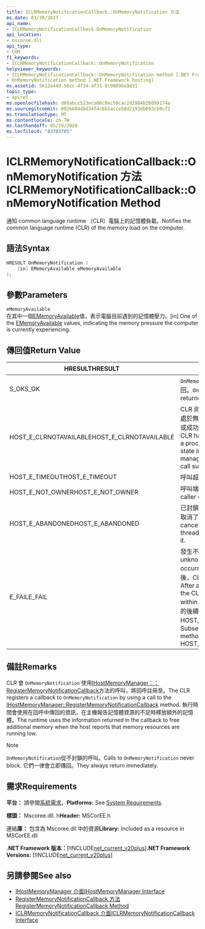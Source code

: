 ```yaml
---
title: ICLRMemoryNotificationCallback::OnMemoryNotification 方法
ms.date: 03/30/2017
api_name:
- ICLRMemoryNotificationCallback.OnMemoryNotification
api_location:
- mscoree.dll
api_type:
- COM
f1_keywords:
- ICLRMemoryNotificationCallback::OnMemoryNotification
helpviewer_keywords:
- ICLRMemoryNotificationCallback::OnMemoryNotification method [.NET Framework hosting]
- OnMemoryNotification method [.NET Framework hosting]
ms.assetid: 5612a44d-56cc-4f34-af31-8c9809ba9431
topic_type:
- apiref
ms.openlocfilehash: d88abcc523eca06c8ec50cac2d2984b26099174a
ms.sourcegitcommit: 0926684d8d34f4c6b5acce58d2193db093cb9cf2
ms.translationtype: MT
ms.contentlocale: zh-TW
ms.lasthandoff: 05/20/2020
ms.locfileid: "83703785"
---
```

# <a name="iclrmemorynotificationcallbackonmemorynotification-method"></a><span data-ttu-id="4b0a2-102">ICLRMemoryNotificationCallback::OnMemoryNotification 方法</span><span class="sxs-lookup"><span data-stu-id="4b0a2-102">ICLRMemoryNotificationCallback::OnMemoryNotification Method</span></span>
<span data-ttu-id="4b0a2-103">通知 common language runtime （CLR）電腦上的記憶體負載。</span><span class="sxs-lookup"><span data-stu-id="4b0a2-103">Notifies the common language runtime (CLR) of the memory load on the computer.</span></span>  
  
## <a name="syntax"></a><span data-ttu-id="4b0a2-104">語法</span><span class="sxs-lookup"><span data-stu-id="4b0a2-104">Syntax</span></span>  
  
```cpp  
HRESULT OnMemoryNotification (  
    [in] EMemoryAvailable eMemoryAvailable  
);  
```  
  
## <a name="parameters"></a><span data-ttu-id="4b0a2-105">參數</span><span class="sxs-lookup"><span data-stu-id="4b0a2-105">Parameters</span></span>  
 `eMemoryAvailable`  
 <span data-ttu-id="4b0a2-106">在其中一個[EMemoryAvailable](ememoryavailable-enumeration.md)值，表示電腦目前遇到的記憶體壓力。</span><span class="sxs-lookup"><span data-stu-id="4b0a2-106">[in] One of the [EMemoryAvailable](ememoryavailable-enumeration.md) values, indicating the memory pressure the computer is currently experiencing.</span></span>  
  
## <a name="return-value"></a><span data-ttu-id="4b0a2-107">傳回值</span><span class="sxs-lookup"><span data-stu-id="4b0a2-107">Return Value</span></span>  
  
|<span data-ttu-id="4b0a2-108">HRESULT</span><span class="sxs-lookup"><span data-stu-id="4b0a2-108">HRESULT</span></span>|<span data-ttu-id="4b0a2-109">說明</span><span class="sxs-lookup"><span data-stu-id="4b0a2-109">Description</span></span>|  
|-------------|-----------------|  
|<span data-ttu-id="4b0a2-110">S_OK</span><span class="sxs-lookup"><span data-stu-id="4b0a2-110">S_OK</span></span>|<span data-ttu-id="4b0a2-111">`OnMemoryNotification`已成功傳回。</span><span class="sxs-lookup"><span data-stu-id="4b0a2-111">`OnMemoryNotification` returned successfully.</span></span>|  
|<span data-ttu-id="4b0a2-112">HOST_E_CLRNOTAVAILABLE</span><span class="sxs-lookup"><span data-stu-id="4b0a2-112">HOST_E_CLRNOTAVAILABLE</span></span>|<span data-ttu-id="4b0a2-113">CLR 尚未載入進程中，或 CLR 處於無法執行 managed 程式碼或成功處理呼叫的狀態。</span><span class="sxs-lookup"><span data-stu-id="4b0a2-113">The CLR has not been loaded into a process, or the CLR is in a state in which it cannot run managed code or process the call successfully.</span></span>|  
|<span data-ttu-id="4b0a2-114">HOST_E_TIMEOUT</span><span class="sxs-lookup"><span data-stu-id="4b0a2-114">HOST_E_TIMEOUT</span></span>|<span data-ttu-id="4b0a2-115">呼叫超時。</span><span class="sxs-lookup"><span data-stu-id="4b0a2-115">The call timed out.</span></span>|  
|<span data-ttu-id="4b0a2-116">HOST_E_NOT_OWNER</span><span class="sxs-lookup"><span data-stu-id="4b0a2-116">HOST_E_NOT_OWNER</span></span>|<span data-ttu-id="4b0a2-117">呼叫端沒有擁有鎖定。</span><span class="sxs-lookup"><span data-stu-id="4b0a2-117">The caller does not own the lock.</span></span>|  
|<span data-ttu-id="4b0a2-118">HOST_E_ABANDONED</span><span class="sxs-lookup"><span data-stu-id="4b0a2-118">HOST_E_ABANDONED</span></span>|<span data-ttu-id="4b0a2-119">已封鎖的執行緒或光纖在等候時取消了事件。</span><span class="sxs-lookup"><span data-stu-id="4b0a2-119">An event was canceled while a blocked thread or fiber was waiting on it.</span></span>|  
|<span data-ttu-id="4b0a2-120">E_FAIL</span><span class="sxs-lookup"><span data-stu-id="4b0a2-120">E_FAIL</span></span>|<span data-ttu-id="4b0a2-121">發生不明的嚴重失敗。</span><span class="sxs-lookup"><span data-stu-id="4b0a2-121">An unknown catastrophic failure occurred.</span></span> <span data-ttu-id="4b0a2-122">在方法傳回 E_FAIL 之後，CLR 就無法在進程內使用。</span><span class="sxs-lookup"><span data-stu-id="4b0a2-122">After a method returns E_FAIL, the CLR is no longer usable within the process.</span></span> <span data-ttu-id="4b0a2-123">對裝載方法的後續呼叫會傳回 HOST_E_CLRNOTAVAILABLE。</span><span class="sxs-lookup"><span data-stu-id="4b0a2-123">Subsequent calls to hosting methods return HOST_E_CLRNOTAVAILABLE.</span></span>|  
  
## <a name="remarks"></a><span data-ttu-id="4b0a2-124">備註</span><span class="sxs-lookup"><span data-stu-id="4b0a2-124">Remarks</span></span>  
 <span data-ttu-id="4b0a2-125">CLR 會 `OnMemoryNotification` 使用[IHostMemoryManager：： RegisterMemoryNotificationCallback](ihostmemorymanager-registermemorynotificationcallback-method.md)方法的呼叫，將回呼註冊至。</span><span class="sxs-lookup"><span data-stu-id="4b0a2-125">The CLR registers a callback to `OnMemoryNotification` by using a call to the [IHostMemoryManager::RegisterMemoryNotificationCallback](ihostmemorymanager-registermemorynotificationcallback-method.md) method.</span></span> <span data-ttu-id="4b0a2-126">執行時間會使用在回呼中傳回的資訊，在主機報告記憶體資源的不足時釋放額外的記憶體。</span><span class="sxs-lookup"><span data-stu-id="4b0a2-126">The runtime uses the information returned in the callback to free additional memory when the host reports that memory resources are running low.</span></span>  
  
> [!NOTE]
> <span data-ttu-id="4b0a2-127">`OnMemoryNotification`從不封鎖的呼叫。</span><span class="sxs-lookup"><span data-stu-id="4b0a2-127">Calls to `OnMemoryNotification` never block.</span></span> <span data-ttu-id="4b0a2-128">它們一律會立即傳回。</span><span class="sxs-lookup"><span data-stu-id="4b0a2-128">They always return immediately.</span></span>  
  
## <a name="requirements"></a><span data-ttu-id="4b0a2-129">需求</span><span class="sxs-lookup"><span data-stu-id="4b0a2-129">Requirements</span></span>  
 <span data-ttu-id="4b0a2-130">**平台：** 請參閱[系統需求](../../get-started/system-requirements.md)。</span><span class="sxs-lookup"><span data-stu-id="4b0a2-130">**Platforms:** See [System Requirements](../../get-started/system-requirements.md).</span></span>  
  
 <span data-ttu-id="4b0a2-131">**標頭：** Mscoree.dll. h</span><span class="sxs-lookup"><span data-stu-id="4b0a2-131">**Header:** MSCorEE.h</span></span>  
  
 <span data-ttu-id="4b0a2-132">連結**庫：** 包含為 Mscoree.dll 中的資源</span><span class="sxs-lookup"><span data-stu-id="4b0a2-132">**Library:** Included as a resource in MSCorEE.dll</span></span>  
  
 <span data-ttu-id="4b0a2-133">**.NET Framework 版本：**[!INCLUDE[net_current_v20plus](../../../../includes/net-current-v20plus-md.md)]</span><span class="sxs-lookup"><span data-stu-id="4b0a2-133">**.NET Framework Versions:** [!INCLUDE[net_current_v20plus](../../../../includes/net-current-v20plus-md.md)]</span></span>  
  
## <a name="see-also"></a><span data-ttu-id="4b0a2-134">另請參閱</span><span class="sxs-lookup"><span data-stu-id="4b0a2-134">See also</span></span>

- [<span data-ttu-id="4b0a2-135">IHostMemoryManager 介面</span><span class="sxs-lookup"><span data-stu-id="4b0a2-135">IHostMemoryManager Interface</span></span>](ihostmemorymanager-interface.md)
- [<span data-ttu-id="4b0a2-136">RegisterMemoryNotificationCallback 方法</span><span class="sxs-lookup"><span data-stu-id="4b0a2-136">RegisterMemoryNotificationCallback Method</span></span>](ihostmemorymanager-registermemorynotificationcallback-method.md)
- [<span data-ttu-id="4b0a2-137">ICLRMemoryNotificationCallback 介面</span><span class="sxs-lookup"><span data-stu-id="4b0a2-137">ICLRMemoryNotificationCallback Interface</span></span>](iclrmemorynotificationcallback-interface.md)
